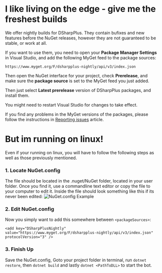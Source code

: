 # I like living on the edge - give me the freshest builds

We offer nightly builds for DSharpPlus. They contain bufixes and new features before the NuGet releases, however they are 
not guaranteed to be stable, or work at all.

If you want to use them, you need to open your **Package Manager Settings** in Visual Studio, and add the following MyGet 
feed to the package sources:

`https://www.myget.org/F/dsharpplus-nightly/api/v3/index.json`

Then open the NuGet interface for your project, check **Prerelease**, and make sure the **package source** is set to the MyGet 
feed you just added.

Then just select **Latest prerelease** version of DSharpPlus packages, and install them.

You might need to restart Visual Studio for changes to take effect.

If you find any problems in the MyGet versions of the packages, please follow the instructions in [Reporting issues](/articles/issues.html) 
article.

# But im running on linux!

Even if your running on linux, you will have to follow the following steps as well as those previously mentioned.

### 1. Locate NuGet.config
The file should be located in the .nuget/NuGet folder, located in your user folder. Once you find it, use a commandline text editor or copy the file to your computer to edit it. Inside the file should look something like this if its never been edited:
![NuGet.config Example](https://i.imgur.com/qvbjJo8.png)

### 2. Edit NuGet.config
Now you simply want to add this somewhere between `<packageSources>`:

`<add key="DSharpPlusNightly" value="https://www.myget.org/F/dsharpplus-nightly/api/v3/index.json" protocolVersion="3" />`

### 3. Finish Up
Save the NuGet.config, Goto your project folder in terminal, run `dotnet restore`, then `dotnet build` and lastly `dotnet <PathToDLL>` to start the bot.
